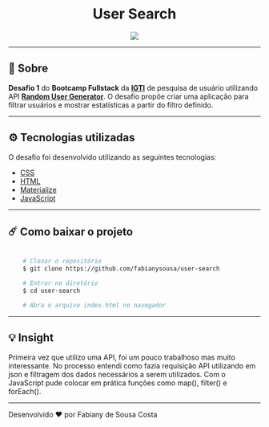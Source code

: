 <h1 align="center">User Search</h1>

<div align="center">
    <img src="https://ik.imagekit.io/fabianysousa/User_search_FfZgPmjpJ.gif">
</div>

---

## 📑 Sobre

**Desafio 1** do **Bootcamp Fullstack** da **[IGTI](https://www.igti.com.br/)** de pesquisa de usuário utilizando API **[Random User Generator](https://randomuser.me/api/?seed=javascript&results=100&nat=BR&noinfo)**. O desafio propõe criar uma aplicação para filtrar usuários e mostrar estatísticas a partir do filtro definido.

---

## ⚙️ Tecnologias utilizadas

O desafio foi desenvolvido utilizando as seguintes tecnologias:

- [CSS](https://devdocs.io/css/)
- [HTML](https://devdocs.io/html/)
- [Materialize](https://materializecss.com/getting-started.html)
- [JavaScript](https://devdocs.io/javascript/)

---

## ☄️ Como baixar o projeto

```bash

    # Clonar o repositório
    $ git clone https://github.com/fabianysousa/user-search

    # Entrar no diretório
    $ cd user-search

    # Abra o arquivo index.html no navegador

```

---

## 💡 Insight

Primeira vez que utilizo uma API, foi um pouco trabalhoso mas muito interessante. No processo entendi como fazia requisição API utilizando em json e filtragem dos dados necessários a serem utilizados. Com o JavaScript pude colocar em prática funções como map(), filter() e forEach().

---

Desenvolvido ❤️ por Fabiany de Sousa Costa
